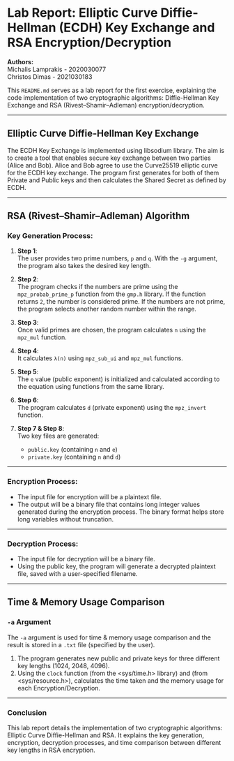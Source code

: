 # Lab Report: Elliptic Curve Diffie-Hellman (ECDH) Key Exchange and RSA Encryption/Decryption

**Authors:**  
Michalis Lamprakis - 2020030077  
Christos Dimas     - 2021030183

This `README.md` serves as a lab report for the first exercise, explaining the code implementation of two cryptographic algorithms: Diffie-Hellman Key Exchange and RSA (Rivest–Shamir–Adleman) encryption/decryption.

---

## Elliptic Curve Diffie-Hellman Key Exchange

The ECDH Key Exchange is implemented using libsodium library. The aim is to create a tool that
enables secure key exchange between two parties (Alice and Bob). Alice and Bob agree to use the
Curve25519 elliptic curve for the ECDH key exchange. The program first generates for both of them Private and Public keys and then calculates the Shared Secret as defined by ECDH.

---

## RSA (Rivest–Shamir–Adleman) Algorithm

### Key Generation Process:

1. **Step 1**:  
   The user provides two prime numbers, `p` and `q`. With the `-g` argument, the program also takes the desired key length.

2. **Step 2**:  
   The program checks if the numbers are prime using the `mpz_probab_prime_p` function from the `gmp.h` library. If the function returns `2`, the number is considered prime. If the numbers are not prime, the program selects      another random number within the range.

3. **Step 3**:  
   Once valid primes are chosen, the program calculates `n` using the `mpz_mul` function.

4. **Step 4**:  
   It calculates `λ(n)` using `mpz_sub_ui` and `mpz_mul` functions.

5. **Step 5**:  
   The `e` value (public exponent) is initialized and calculated according to the equation using functions from the same library.

6. **Step 6**:  
   The program calculates `d` (private exponent) using the `mpz_invert` function.

7. **Step 7 & Step 8**:  
   Two key files are generated:
   - `public.key` (containing `n` and `e`)
   - `private.key` (containing `n` and `d`)

---

### Encryption Process:

- The input file for encryption will be a plaintext file.
- The output will be a binary file that contains long integer values generated during the encryption process. The binary format helps store long variables without truncation.

---

### Decryption Process:

- The input file for decryption will be a binary file.  
- Using the public key, the program will generate a decrypted plaintext file, saved with a user-specified filename.

---

## Time & Memory Usage Comparison

### `-a` Argument

The `-a` argument is used for time & memory usage comparison and the result is stored in a `.txt` file (specified by the user).

1. The program generates new public and private keys for three different key lengths (1024, 2048, 4096).
2. Using the `clock` function (from the <sys/time.h> library) and (from <sys/resource.h>), calculates the time taken and the memory usage for each Encryption/Decryption.

---

### Conclusion

This lab report details the implementation of two cryptographic algorithms: Elliptic Curve Diffie-Hellman and RSA. It explains the key generation, encryption, decryption processes, and time comparison between different key lengths in RSA encryption.
